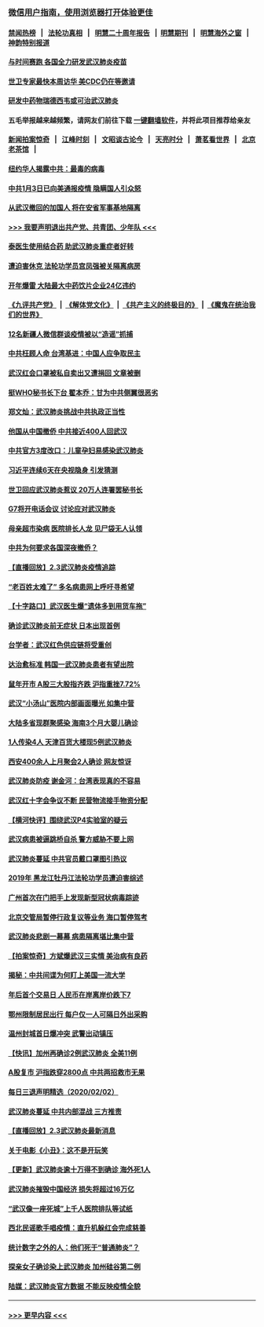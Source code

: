 ### [微信用户指南，使用浏览器打开体验更佳](https://github.com/gfw-breaker/banned-news1/blob/master/indexes/wechat-guide.md?t=0)
#### [禁闻热榜](热点新闻.md?t=0)  &nbsp;&nbsp;|&nbsp;&nbsp; [法轮功真相](https://github.com/gfw-breaker/truth/blob/master/README.md?t=0) &nbsp;&nbsp;|&nbsp;&nbsp; [明慧二十周年报告](https://github.com/gfw-breaker/mh-reports/blob/master/README.md?t=0) &nbsp;&nbsp;|&nbsp;&nbsp;[明慧期刊](https://github.com/gfw-breaker/mh-qikan) &nbsp;&nbsp;|&nbsp;&nbsp; [明慧海外之窗](https://github.com/gfw-breaker/mh-news/blob/master/README.md?t=0) &nbsp;&nbsp;|&nbsp;&nbsp; [神韵特别报道](https://github.com/gfw-breaker/mh-news/blob/master/shenyun.md?t=0)
#### [与时间赛跑  各国全力研发武汉肺炎疫苗](../pages/nsc413/n11842149.md?t=02040455) 
#### [世卫专家最快本周访华 美CDC仍在等邀请](../pages/nsc413/n11842198.md?t=02040455) 
#### [研发中药物瑞德西韦或可治武汉肺炎](../pages/nsc413/n11842100.md?t=02040455) 
#### 五毛举报越来越频繁，请网友们前往下载 [一键翻墙软件](https://github.com/gfw-breaker/ssr-accounts)，并将此项目推荐给亲友
#### [新闻拍案惊奇](https://github.com/gfw-breaker/banned-news1/blob/master/pages/link4.md) &nbsp;&nbsp;|&nbsp;&nbsp; [江峰时刻](https://github.com/gfw-breaker/banned-news1/blob/master/pages/link4.md) &nbsp;&nbsp;|&nbsp;&nbsp; [文昭谈古论今](https://github.com/gfw-breaker/banned-news1/blob/master/pages/link4.md) &nbsp;&nbsp;|&nbsp;&nbsp; [天亮时分](https://github.com/gfw-breaker/banned-news1/blob/master/pages/link4.md) &nbsp;&nbsp;|&nbsp;&nbsp; [萧茗看世界](https://github.com/gfw-breaker/banned-news1/blob/master/pages/link4.md) &nbsp;&nbsp;|&nbsp;&nbsp; [北京老茶馆](https://github.com/gfw-breaker/banned-news1/blob/master/pages/link4.md) &nbsp;&nbsp;|&nbsp;&nbsp; 
#### [纽约华人揭露中共：最毒的病毒](../pages/nsc413/n11840631.md?t=02040455) 
#### [中共1月3日已向美通报疫情 隐瞒国人引众怒](../pages/nsc413/n11841978.md?t=02040455) 
#### [从武汉撤回的加国人 将在安省军事基地隔离](../pages/nsc413/n11840777.md?t=02040455) 
#### [>>> 我要声明退出共产党、共青团、少年队 <<<](https://github.com/begood0513/goodnews/blob/master/quit/letter.md) 
#### [泰医生使用结合药 助武汉肺炎重症者好转](../pages/nsc413/n11842096.md?t=02040455) 
#### [遭迫害休克 法轮功学员宫凤强被关隔离病房](../pages/nsc413/n11841492.md?t=02040455) 
#### [开年爆雷  大陆最大中药饮片企业24亿违约](../pages/nsc413/n11841904.md?t=02040455) 
#### [《九评共产党》](https://github.com/begood0513/9ping.md/blob/master/README.md) &nbsp;|&nbsp; [《解体党文化》](../../../../jtdwh.md/blob/master/README.md)  &nbsp;|&nbsp; [《共产主义的终极目的》](../../../../gczydzjmd.md/blob/master/README.md) &nbsp;|&nbsp; [《魔鬼在统治我们的世界》](../../../../mgztzwmdsj.md/blob/master/README.md) 
#### [12名新疆人微信群谈疫情被以“造谣”抓捕](../pages/nsc413/n11839897.md?t=02040455) 
#### [中共枉顾人命 台湾基进：中国人应争取民主](../pages/nsc413/n11841532.md?t=02040455) 
#### [武汉红会口罩被私自卖出又遭捐回 文章被删](../pages/nsc413/n11841871.md?t=02040455) 
#### [挺WHO秘书长下台 翟本乔：甘为中共侧翼很恶劣](../pages/nsc413/n11841484.md?t=02040455) 
#### [郑文灿：武汉肺炎挑战中共执政正当性](../pages/nsc413/n11841537.md?t=02040455) 
#### [他国从中国撤侨 中共接近400人回武汉](../pages/nsc413/n11841290.md?t=02040455) 
#### [中共官方3度改口：儿童孕妇易感染武汉肺炎](../pages/nsc413/n11841631.md?t=02040455) 
#### [习近平连续6天在央视隐身 引发猜测](../pages/nsc413/n11841881.md?t=02040455) 
#### [世卫回应武汉肺炎惹议 20万人连署罢秘书长](../pages/nsc413/n11841664.md?t=02040455) 
#### [G7将开电话会议 讨论应对武汉肺炎](../pages/nsc413/n11841658.md?t=02040455) 
#### [母亲超市染病 医院排长人龙 见尸袋无人认领](../pages/nsc413/n11841762.md?t=02040455) 
#### [中共为何要求各国深夜撤侨？](../pages/nsc413/n11841731.md?t=02040455) 
#### [【直播回放】2.3武汉肺炎疫情追踪](../pages/nsc413/n11841577.md?t=02040455) 
#### [“老百姓太难了” 多名病患网上呼吁寻希望](../pages/nsc413/n11841565.md?t=02040455) 
#### [【十字路口】武汉医生爆“遗体多到用货车拖”](../pages/nsc413/n11840013.md?t=02040455) 
#### [确诊武汉肺炎前无症状 日本出现首例](../pages/nsc413/n11841567.md?t=02040455) 
#### [台学者：武汉红色供应链将受重创](../pages/nsc413/n11841596.md?t=02040455) 
#### [达治愈标准 韩国一武汉肺炎患者有望出院](../pages/nsc413/n11841523.md?t=02040455) 
#### [鼠年开市 A股三大股指齐跌 沪指重挫7.72%](../pages/nsc413/n11840461.md?t=02040455) 
#### [武汉“小汤山”医院内部画面曝光 如集中营](../pages/nsc413/n11841060.md?t=02040455) 
#### [大陆多省现群聚感染 海南3个月大婴儿确诊](../pages/nsc413/n11841274.md?t=02040455) 
#### [1人传染4人 天津百货大楼现5例武汉肺炎](../pages/nsc413/n11840677.md?t=02040455) 
#### [西安400余人上月聚会2人确诊 网友惊讶](../pages/nsc413/n11841178.md?t=02040455) 
#### [武汉肺炎防疫 谢金河：台湾表现真的不容易](../pages/nsc413/n11841120.md?t=02040455) 
#### [武汉红十字会争议不断 民营物流接手物资分配](../pages/nsc413/n11840733.md?t=02040455) 
#### [【横河快评】围绕武汉P4实验室的疑云](../pages/nsc413/n11840494.md?t=02040455) 
#### [武汉病患被逼跳桥自杀 警方威胁不要上网](../pages/nsc413/n11838521.md?t=02040455) 
#### [武汉肺炎蔓延 中共官员戴口罩图引热议](../pages/nsc413/n11840917.md?t=02040455) 
#### [2019年 黑龙江牡丹江法轮功学员遭迫害综述](../pages/nsc413/n11839335.md?t=02040455) 
#### [广州首次在门把手上发现新型冠状病毒踪迹](../pages/nsc413/n11840613.md?t=02040455) 
#### [北京交管局暂停行政复议等业务 海口暂停驾考](../pages/nsc413/n11840528.md?t=02040455) 
#### [武汉肺炎悲剧一幕幕 病患隔离堪比集中营](../pages/nsc413/n11838047.md?t=02040455) 
#### [【拍案惊奇】方斌爆武汉三实情 美治病有良药](../pages/nsc413/n11839984.md?t=02040455) 
#### [揭秘：中共间谍为何盯上美国一流大学](../pages/nsc413/n11840270.md?t=02040455) 
#### [年后首个交易日 人民币在岸离岸价跌下7](../pages/nsc413/n11840366.md?t=02040455) 
#### [鄂州限制居民出行 每户仅一人可隔日外出采购](../pages/nsc413/n11839131.md?t=02040455) 
#### [温州封城首日爆冲突 武警出动镇压](../pages/nsc413/n11839881.md?t=02040455) 
#### [【快讯】加州再确诊2例武汉肺炎 全美11例](../pages/nsc413/n11840339.md?t=02040455) 
#### [A股复市 沪指跌穿2800点 中共两招救市无果](../pages/nsc413/n11839859.md?t=02040455) 
#### [每日三退声明精选（2020/02/02）](../pages/nsc413/n11840257.md?t=02040455) 
#### [武汉肺炎蔓延 中共内部混战 三方推责](../pages/nsc413/n11839612.md?t=02040455) 
#### [【直播回放】2.3武汉肺炎最新消息](../pages/nsc413/n11840124.md?t=02040455) 
#### [关于电影《小丑》：这不是开玩笑](../pages/nsc413/n11839360.md?t=02040455) 
#### [【更新】武汉肺炎逾十万得不到确诊 海外死1人](../pages/nsc413/n11801312.md?t=02040455) 
#### [武汉肺炎摧毁中国经济 损失将超过16万亿](../pages/nsc413/n11839723.md?t=02040455) 
#### [“武汉像一座死城”上千人医院排队等试纸](../pages/nsc413/n11839724.md?t=02040455) 
#### [西北民谣歌手唱疫情：直升机躲红会完成慈善](../pages/nsc413/n11839757.md?t=02040455) 
#### [统计数字之外的人：他们死于“普通肺炎”？](../pages/nsc413/n11839788.md?t=02040455) 
#### [探亲女子确诊染上武汉肺炎 加州硅谷第二例](../pages/nsc413/n11839784.md?t=02040455) 
#### [陆媒：武汉肺炎官方数据 不能反映疫情全貌](../pages/nsc413/n11839828.md?t=02040455) 

----
#### [ >>> 更早内容 <<< ](../indexes/nsc413-earlier.md)
